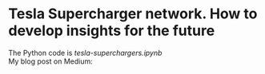# Tesla Supercharger network. How to develop insights for the future
The Python code is *tesla-superchargers.ipynb* <br>
My blog post on Medium:  

